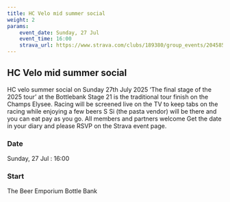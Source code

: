 ```yaml
---
title: HC Velo mid summer social
weight: 2
params:
    event_date: Sunday, 27 Jul
    event_time: 16:00
    strava_url: https://www.strava.com/clubs/189380/group_events/2045859
---
```


## HC Velo mid summer social 

HC velo summer social on Sunday 27th July 2025
‘The final stage of the 2025 tour’ at the Bottlebank
Stage 21 is the traditional tour finish on the Champs Elysee.
Racing will be screened live on the TV to keep tabs on the racing while enjoying a few beers
S Si (the pasta vendor) will be there and you can eat pay as you go.
All members and partners welcome
Get the date in your diary and please RSVP on the Strava event page.

### Date

Sunday, 27 Jul : 16:00

### Start

The Beer Emporium Bottle Bank



